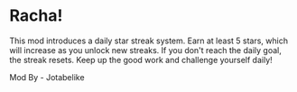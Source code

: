 # Racha!

This mod introduces a daily star streak system.
Earn at least 5 stars, which will increase as you unlock new streaks.
If you don't reach the daily goal, the streak resets.
Keep up the good work and challenge yourself daily!


Mod By - Jotabelike